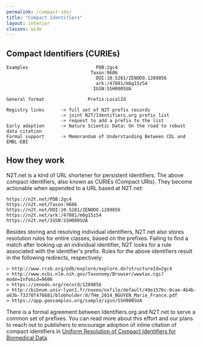 ```yaml
---
permalink: /compact-ids/
title: "Compact Identifiers"
layout: interior
classes: wide
---
```



## Compact Identifiers (CURIEs)

```
Examples                         PDB:2gc4
                               Taxon:9606
                                 DOI:10.5281/ZENODO.1289856
                                 ark:/47881/m6g15z54
                                IGSN:SSH000SUA

General format                Prefix:LocalId

Registry links      -> full set of N2T prefix records
                    -> joint N2T/Identifiers.org prefix list
                    -> request to add a prefix to the list
Early adoption      -> Nature Scientic Data: On the road to robust data citation
Formal support      -> Memorandum of Understanding Between CDL and EMBL-EBI
```

## How they work

N2T.net is a kind of URL shortener for persistent identifiers. The above compact identifiers, also known as CURIEs (Compact URIs). They become actionable when appended to a URL based at N2T.net:

```
https://n2t.net/PDB:2gc4
https://n2t.net/Taxon:9606
https://n2t.net/DOI:10.5281/ZENODO.1289856
https://n2t.net/ark:/47881/m6g15z54
https://n2t.net/IGSN:SSH000SUA
```

Besides storing and resolving individual identifiers, N2T.net also stores resolution rules for entire classes, based on the prefixes. Failing to find a match after looking up an individual identifier, N2T looks for a rule associated with the identifier's prefix. Rules for the above identifiers result in the following redirects, respectively:

```
> http://www.rcsb.org/pdb/explore/explore.do?structureId=2gc4
> http://www.ncbi.nlm.nih.gov/Taxonomy/Browser/wwwtax.cgi?mode=Info&id=9606
> https://zenodo.org/record/1289856
> http://bibnum.univ-lyon1.fr/nuxeo/nxfile/default/49e1576c-0cae-4b4b-a63b-73370f476681/blobholder:0/THm_2014_NGUYEN_Marie_France.pdf
> https://app.geosamples.org/sample/igsn/SSH000SUA
```

There is a formal agreement between Identifiers.org and N2T.net to serve a common set of prefixes. You can read more about this effort and our plans to reach out to publishers to encourage adoption of inline citation of compact identifiers in [Uniform Resolution of Compact Identifiers for Biomedical Data](https://doi.org/10.1038/sdata.2018.95).
